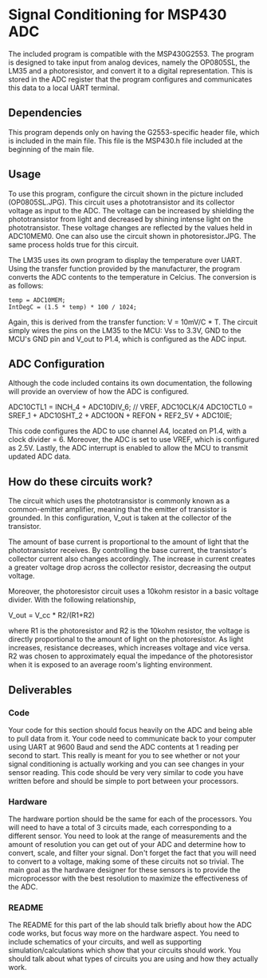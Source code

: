 # Signal Conditioning for MSP430 ADC
The included program is compatible with the MSP430G2553. The program is designed to take input from analog devices, namely the OP0805SL, the LM35 and a photoresistor, and convert it to a digital representation. This is stored in the ADC register that the program configures and communicates this data to a local UART terminal.

## Dependencies
This program depends only on having the G2553-specific header file, which is included in the main file. This file is the MSP430.h file included at the beginning of the main file.

## Usage
To use this program, configure the circuit shown in the picture included (OP0805SL.JPG). This circuit uses a phototransistor and its collector voltage as input to the ADC. The voltage can be increased by shielding the phototransistor from light and decreased by shining intense light on the phototransistor. These voltage changes are reflected by the values held in ADC10MEM0. One can also use the circuit shown in photoresistor.JPG. The same process holds true for this circuit.

The LM35 uses its own program to display the temperature over UART. Using the transfer function provided by the manufacturer, the program converts the ADC contents to the temperature in Celcius. The conversion is as follows: 

	temp = ADC10MEM;
    IntDegC = (1.5 * temp) * 100 / 1024;
	
Again, this is derived from the transfer function: V = 10mV/C * T. The circuit simply wires the pins on the LM35 to the MCU: Vss to 3.3V, GND to the MCU's GND pin and V_out to P1.4, which is configured as the ADC input.

## ADC Configuration
Although the code included contains its own documentation, the following will provide an overview of how the ADC is configured.

  ADC10CTL1 = INCH_4 + ADC10DIV_6;         // VREF, ADC10CLK/4
  ADC10CTL0 = SREF_1 + ADC10SHT_2 + ADC10ON + REFON + REF2_5V + ADC10IE;          

This code configures the ADC to use channel A4, located on P1.4, with a clock divider = 6. Moreover, the ADC is set to use VREF, which is configured as 2.5V. Lastly, the ADC interrupt is enabled to allow the MCU to transmit updated ADC data.

## How do these circuits work?
The circuit which uses the phototransistor is commonly known as a common-emitter amplifier, meaning that the emitter of transistor is grounded. In this configuration, V_out is taken at the collector of the transistor.

The amount of base current is proportional to the amount of light that the phototransistor receives. By controlling the base current, the transistor's collector current also changes accordingly. The increase in current creates a greater voltage drop across the collector resistor, decreasing the output voltage.

Moreover, the photoresistor circuit uses a 10kohm resistor in a basic voltage divider. With the following relationship, 

V_out = V_cc * R2/(R1+R2)

where R1 is the photoresistor and R2 is the 10kohm resistor, the voltage is directly proportional to the amount of light on the photoresistor. As light increases, resistance decreases, which increases voltage and vice versa. R2 was chosen to approximately equal the impedance of the photoresistor when it is exposed to an average room's lighting environment.
## Deliverables

### Code
Your code for this section should focus heavily on the ADC and being able to pull data from it. Your code need to communicate back to your computer using UART at 9600 Baud and send the ADC contents at 1 reading per second to start. This really is meant for you to see whether or not your signal conditioning is actually working and you can see changes in your sensor reading. This code should be very very similar to code you have written before and should be simple to port between your processors.

### Hardware
The hardware portion should be the same for each of the processors. You will need to have a total of 3 circuits made, each corresponding to a different sensor. You need to look at the range of measurements and the amount of resolution you can get out of your ADC and determine how to convert, scale, and filter your signal. Don't forget the fact that you will need to convert to a voltage, making some of these circuits not so trivial. The main goal as the hardware designer for these sensors is to provide the microprocessor with the best resolution to maximize the effectiveness of the ADC.

### README
The README for this part of the lab should talk briefly about how the ADC code works, but focus way more on the hardware aspect. You need to include schematics of your circuits, and well as supporting simulation/calculations which show that your circuits should work. You should talk about what types of circuits you are using and how they actually work.